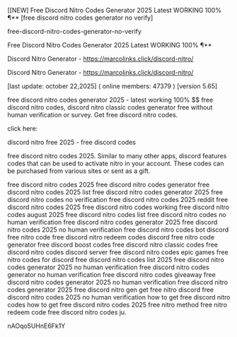 [[NEW] Free Discord Nitro Codes Generator 2025 Latest WORKING 100% ¶** [free discord nitro codes generator no verify]

free-discord-nitro-codes-generator-no-verify

Free Discord Nitro Codes Generator 2025 Latest WORKING 100% ¶**

Discord Nitro Generator - https://marcolinks.click/discord-nitro/

Discord Nitro Generator - https://marcolinks.click/discord-nitro/

[last update: october 22,2025] ( online members: 47379 ) [version 5.65]

free discord nitro codes generator 2025 - latest working 100% $$ free discord nitro codes, discord nitro classic codes generator free without human verification or survey. Get free discord nitro codes.

click here:

discord nitro free 2025 - free discord codes

free discord nitro codes 2025. Similar to many other apps, discord features codes that can be used to activate nitro in your account. These codes can be purchased from various sites or sent as a gift.

free discord nitro codes 2025 free discord nitro codes generator free discord nitro codes 2025 list free discord nitro codes generator 2025 free discord nitro codes no verification free discord nitro codes 2025 reddit free discord nitro codes 2025 free discord nitro codes working free discord nitro codes august 2025 free discord nitro codes list free discord nitro codes no human verification free discord nitro codes generator 2025 free discord nitro codes 2025 no human verification free discord nitro codes bot discord free nitro code free discord nitro redeem codes discord free nitro code generator free discord boost codes free discord nitro classic codes free discord nitro codes discord server free discord nitro codes epic games free nitro codes for discord free discord nitro codes list 2025 free discord nitro codes generator 2025 no human verification free discord nitro codes generator no human verification free discord nitro codes giveaway free discord nitro codes generator 2025 no human verification free discord nitro codes generator 2025 free discord nitro gen get free nitro discord free discord nitro codes 2025 no human verification how to get free discord nitro codes how to get free discord nitro codes 2025 free nitro method free nitro redeem code free discord nitro codes ju.

nAOqo5UHnE6Fk1Y

